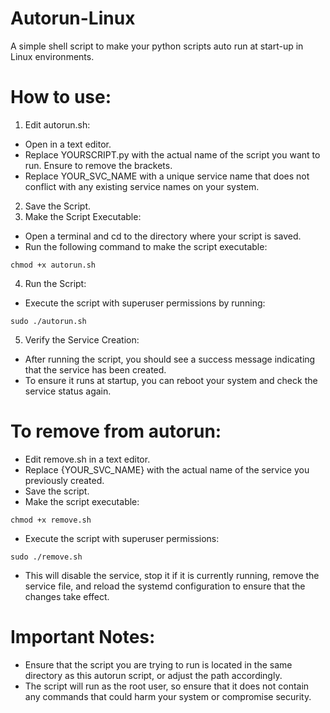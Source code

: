 # Autorun-Linux
A simple shell script to make your python scripts auto run at start-up in Linux environments.
# How to use:
1. Edit autorun.sh:
- Open in a text editor.
- Replace
YOURSCRIPT.py
with the actual name of the script you want to run. Ensure to remove the brackets.
- Replace
YOUR_SVC_NAME
with a unique service name that does not conflict with any existing service names on your system.
2. Save the Script.
3. Make the Script Executable:
- Open a terminal and cd to the directory where your script is saved.
- Run the following command to make the script executable:
```
chmod +x autorun.sh
```     
4. Run the Script:
- Execute the script with superuser permissions by running:
```
sudo ./autorun.sh
```     
5. Verify the Service Creation:
- After running the script, you should see a success message indicating that the service has been created.
- To ensure it runs at startup, you can reboot your system and check the service status again.

# To remove from autorun: 
- Edit remove.sh in a text editor.
- Replace {YOUR_SVC_NAME} with the actual name of the service you previously created.
- Save the script.
- Make the script executable:
```
chmod +x remove.sh 
```
- Execute the script with superuser permissions:
```
sudo ./remove.sh
```
- This will disable the service, stop it if it is currently running, remove the service file, and reload the systemd configuration to ensure that the changes take effect.

# Important Notes:
- Ensure that the script you are trying to run is located in the same directory as this autorun script, or adjust the path accordingly.
- The script will run as the root user, so ensure that it does not contain any commands that could harm your system or compromise security.

